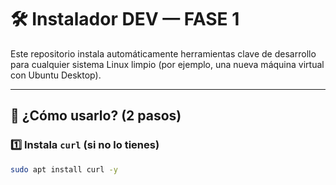 # 🛠️ Instalador DEV — FASE 1

Este repositorio instala automáticamente herramientas clave de desarrollo para cualquier sistema Linux limpio (por ejemplo, una nueva máquina virtual con Ubuntu Desktop).

---

## 🚀 ¿Cómo usarlo? (2 pasos)

### 1️⃣ Instala `curl` (si no lo tienes)

```bash
sudo apt install curl -y